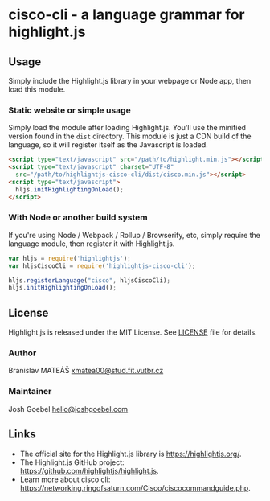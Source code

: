 # cisco-cli - a language grammar for highlight.js

## Usage

Simply include the Highlight.js library in your webpage or Node app, then load this module.

### Static website or simple usage

Simply load the module after loading Highlight.js.  You'll use the minified version found in the `dist` directory.  This module is just a CDN build of the language, so it will register itself as the Javascript is loaded.

```html
<script type="text/javascript" src="/path/to/highlight.min.js"></script>
<script type="text/javascript" charset="UTF-8"
  src="/path/to/highlightjs-cisco-cli/dist/cisco.min.js"></script>
<script type="text/javascript">
  hljs.initHighlightingOnLoad();
</script>
```

### With Node or another build system

If you're using Node / Webpack / Rollup / Browserify, etc, simply require the language module, then register it with Highlight.js.

```javascript
var hljs = require('highlightjs');
var hljsCiscoCli = require('highlightjs-cisco-cli');

hljs.registerLanguage("cisco", hljsCiscoCli);
hljs.initHighlightingOnLoad();
```


## License

Highlight.js is released under the MIT License. See [LICENSE][1] file for details.

### Author

Branislav MATEÁŠ <xmatea00@stud.fit.vutbr.cz>

### Maintainer

Josh Goebel <hello@joshgoebel.com>


## Links

- The official site for the Highlight.js library is <https://highlightjs.org/>.
- The Highlight.js GitHub project: <https://github.com/highlightjs/highlight.js>.
- Learn more about cisco cli: <https://networking.ringofsaturn.com/Cisco/ciscocommandguide.php>.

[1]: https://github.com/BMatheas/highlightjs-cisco-cli/blob/master/LICENSE

